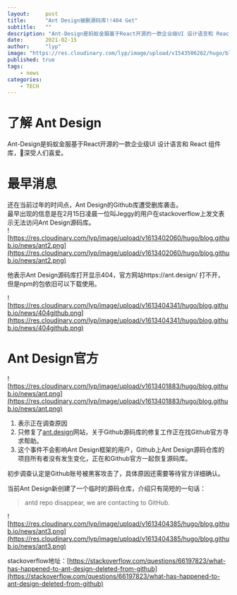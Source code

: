 ```yaml
---
layout:     post 
title:      "Ant Design被删源码库!!404 Get"
subtitle:   ""
description: "Ant-Design是蚂蚁金服基于React开源的一款企业级UI 设计语言和 React 组件库，深受人们喜爱。还在当前过年的时间点，Ant Design的Github库遭受删库袭击。"
date:       2021-02-15
author:     "lyp"
image: "https://res.cloudinary.com/lyp/image/upload/v1543506262/hugo/blog.github.io/apache-rocketMQ-introduction/7046d2bf0d97278682129887309cc1a6.jpg"
published: true
tags:
    - news
categories: 
    - TECH
---  
```

# 了解 Ant Design 

Ant-Design是蚂蚁金服基于React开源的一款企业级UI 设计语言和 React 组件库，深受人们喜爱。

# 最早消息  
还在当前过年的时间点，Ant Design的Github库遭受删库袭击。​  
最早出现的信息是在2月15日凌晨一位叫Jeggy的用户在stackoverflow上发文表示无法访问Ant Design​源码库。  
![https://res.cloudinary.com/lyp/image/upload/v1613402060/hugo/blog.github.io/news/ant2.png](https://res.cloudinary.com/lyp/image/upload/v1613402060/hugo/blog.github.io/news/ant2.png)
  
他表示Ant Design源码库打开显示404，官方网站https://ant.design/ 打不开，但是npm的包依旧可以下载使用。  

![https://res.cloudinary.com/lyp/image/upload/v1613404341/hugo/blog.github.io/news/404github.png](https://res.cloudinary.com/lyp/image/upload/v1613404341/hugo/blog.github.io/news/404github.png)

# Ant Design官方  
![https://res.cloudinary.com/lyp/image/upload/v1613401883/hugo/blog.github.io/news/ant.png](https://res.cloudinary.com/lyp/image/upload/v1613401883/hugo/blog.github.io/news/ant.png) 

1. 表示正在调查原因  
2. 只修复了[ant.design](https://ant.design)网站，关于Github源码库的修复工作正在找Github官方寻求帮助。  
3. 这个事件不会影响Ant Design框架的用户，Github上Ant Design源码仓库的项目所有者没有发生变化，正在和Github官方一起恢复源码库。  

初步调查认定是Github账号被黑客攻击了，具体原因还需要等待官方详细确认。  

当前Ant Design新创建了一个临时的源码仓库，介绍只有简短的一句话：  
> antd repo disappear, we are contacting to GitHub.  

![https://res.cloudinary.com/lyp/image/upload/v1613404385/hugo/blog.github.io/news/ant3.png](https://res.cloudinary.com/lyp/image/upload/v1613404385/hugo/blog.github.io/news/ant3.png)  

stackoverflow地址：[https://stackoverflow.com/questions/66197823/what-has-happened-to-ant-design-deleted-from-github](https://stackoverflow.com/questions/66197823/what-has-happened-to-ant-design-deleted-from-github)

